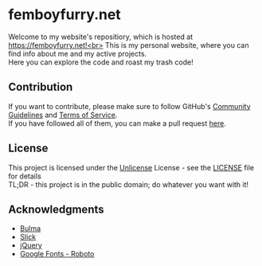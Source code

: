 # femboyfurry.net

Welcome to my website's repositiory, which is hosted at https://femboyfurry.net!<br>
This is my personal website, where you can find info about me and my active projects.<br>
Here you can explore the code and roast my trash code!<br>

## Contribution
If you want to contribute, please make sure to follow GitHub's [Community Guidelines](https://docs.github.com/en/site-policy/github-terms/github-community-guidelines) and [Terms of Service](https://docs.github.com/en/site-policy/github-terms/github-terms-of-service).<br>
If you have followed all of them, you can make a pull request [here](https://github.com/JovannMC/femboyfurry.net/pulls).

## License

This project is licensed under the [Unlicense](https://unlicense.org) License - see the [LICENSE](LICENSE) file for details<br>
TL;DR - this project is in the public domain; do whatever you want with it!

## Acknowledgments

* [Bulma](https://bulma.io/)
* [Slick](https://github.com/kenwheeler/slick/)
* [jQuery](https://jquery.com/)
* [Google Fonts - Roboto](https://fonts.google.com/specimen/Roboto)
